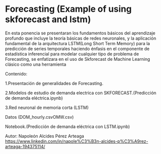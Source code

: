 # Forecasting (Example of using skforecast and lstm)

En esta ponencia se presentaran los fundamentos básicos del aprendizaje profundo que incluye la teoría básicas de redes neuronales, 
y la aplicación fundamental de la arquitectura LSTM(Long Short Term Memory) para la predicción de series temporales 
haciendo énfasis en el componente de estadística inferencial para modelar cualquier tipo de problema de Forecasting, 
se enfatizara en el uso de Skforecast de Machine Learning clásico como una herramienta

Contenido:

1.Presentación de generalidades de Forecasting.

2.Modelos de estudio de demanda electrica con SKFORECAST.(Predicción de demanda eléctrica.ipynb)

3.Red neuronal de memoria corta (LSTM)

Datos (DOM_hourly.csvOMW.csv)

Notebook.(Predicción de demanda eléctrica con LSTM.ipynb)



Autor: Napoleón Alcides Pérez Arteaga https://www.linkedin.com/in/napole%C3%B3n-alcides-p%C3%A9rez-arteaga-194375114/

